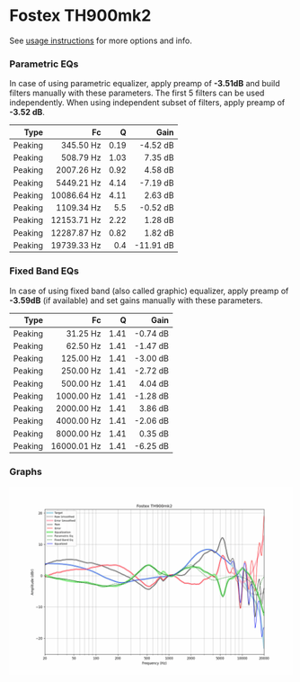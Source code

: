 # Fostex TH900mk2
See [usage instructions](https://github.com/jaakkopasanen/AutoEq#usage) for more options and info.

### Parametric EQs
In case of using parametric equalizer, apply preamp of **-3.51dB** and build filters manually
with these parameters. The first 5 filters can be used independently.
When using independent subset of filters, apply preamp of **-3.52 dB**.

| Type    | Fc          |    Q | Gain      |
|--------:|------------:|-----:|----------:|
| Peaking | 345.50 Hz   | 0.19 | -4.52 dB  |
| Peaking | 508.79 Hz   | 1.03 | 7.35 dB   |
| Peaking | 2007.26 Hz  | 0.92 | 4.58 dB   |
| Peaking | 5449.21 Hz  | 4.14 | -7.19 dB  |
| Peaking | 10086.64 Hz | 4.11 | 2.63 dB   |
| Peaking | 1109.34 Hz  | 5.5  | -0.52 dB  |
| Peaking | 12153.71 Hz | 2.22 | 1.28 dB   |
| Peaking | 12287.87 Hz | 0.82 | 1.82 dB   |
| Peaking | 19739.33 Hz | 0.4  | -11.91 dB |

### Fixed Band EQs
In case of using fixed band (also called graphic) equalizer, apply preamp of **-3.59dB**
(if available) and set gains manually with these parameters.

| Type    | Fc          |    Q | Gain     |
|--------:|------------:|-----:|---------:|
| Peaking | 31.25 Hz    | 1.41 | -0.74 dB |
| Peaking | 62.50 Hz    | 1.41 | -1.47 dB |
| Peaking | 125.00 Hz   | 1.41 | -3.00 dB |
| Peaking | 250.00 Hz   | 1.41 | -2.72 dB |
| Peaking | 500.00 Hz   | 1.41 | 4.04 dB  |
| Peaking | 1000.00 Hz  | 1.41 | -1.28 dB |
| Peaking | 2000.00 Hz  | 1.41 | 3.86 dB  |
| Peaking | 4000.00 Hz  | 1.41 | -2.06 dB |
| Peaking | 8000.00 Hz  | 1.41 | 0.35 dB  |
| Peaking | 16000.01 Hz | 1.41 | -6.25 dB |

### Graphs
![](./Fostex%20TH900mk2.png)